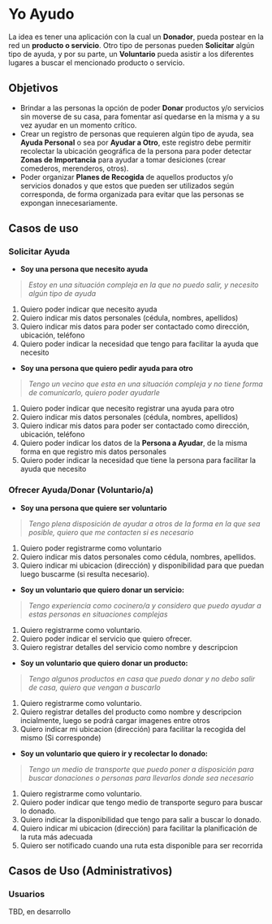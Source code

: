 # Yo Ayudo

La idea es tener una aplicación con la cual un **Donador**, pueda postear en la red un **producto o servicio**. Otro tipo de personas pueden **Solicitar** algún tipo de ayuda, y por su parte, un **Voluntario** pueda asistir a los diferentes lugares a buscar el mencionado producto o servicio.

## Objetivos

 * Brindar a las personas la opción de poder **Donar** productos y/o servicios sin moverse de su casa, para fomentar así quedarse en la misma y a su vez ayudar en un momento crítico.
 * Crear un registro de personas que requieren algún tipo de ayuda, sea **Ayuda Personal** o sea por **Ayudar a Otro**, este registro debe permitir recolectar la ubicación geográfica de la persona para poder detectar **Zonas de Importancia** para ayudar a tomar desiciones (crear comederos, merenderos, otros).
 * Poder organizar **Planes de Recogida** de aquellos productos y/o servicios donados y que estos que pueden ser utilizados según corresponda, de forma organizada para evitar que las personas se expongan innecesariamente.


## Casos de uso

### Solicitar Ayuda

 * **Soy una persona que necesito ayuda**
 > *Estoy en una situación compleja en la que no puedo salir, y necesito algún tipo de ayuda*
   1. Quiero poder indicar que necesito ayuda
   2. Quiero indicar mis datos personales (cédula, nombres, apellidos)
   3. Quiero indicar mis datos para poder ser contactado como dirección, ubicación, teléfono
   4. Quiero poder indicar la necesidad que tengo para facilitar la ayuda que necesito

 * **Soy una persona que quiero pedir ayuda para otro**
 > *Tengo un vecino que esta en una situación compleja y no tiene forma de comunicarlo, quiero poder ayudarle*
   1. Quiero poder indicar que necesito registrar una ayuda para otro
   2. Quiero indicar mis datos personales (cédula, nombres, apellidos)
   3. Quiero indicar mis datos para poder ser contactado como dirección, ubicación, teléfono
   4. Quiero poder indicar los datos de la **Persona a Ayudar**, de la misma forma en que registro mis datos personales
   5. Quiero poder indicar la necesidad que tiene la persona para facilitar la ayuda que necesito

### Ofrecer Ayuda/Donar (Voluntario/a)
 * **Soy una persona que quiere ser voluntario**
 > *Tengo plena disposición de ayudar a otros de la forma en la que sea posible, quiero que me contacten si es necesario*
   1. Quiero poder registrarme como voluntario
   2. Quiero indicar mis datos personales como cédula, nombres, apellidos.
   3. Quiero indicar mi ubicacion (dirección) y disponibilidad para que puedan luego buscarme (si resulta necesario).

 * **Soy un voluntario que quiero donar un servicio:**
 > *Tengo experiencia como cocinero/a y considero que puedo ayudar a estas personas en situaciones complejas*
   1. Quiero registrarme como voluntario.
   3. Quiero poder indicar el servicio que quiero ofrecer.
   4. Quiero registrar detalles del servicio como nombre y descripcion

 * **Soy un voluntario que quiero donar un producto:**
 > *Tengo algunos productos en casa que puedo donar y no debo salir de casa, quiero que vengan a buscarlo*
   1. Quiero registrarme como voluntario.
   2. Quiero registrar detalles del producto como nombre y descripcion incialmente, luego se podrá cargar imagenes entre otros
   3. Quiero indicar mi ubicacion (dirección) para facilitar la recogida del mismo (Si corresponde)

 * **Soy un voluntario que quiero ir y recolectar lo donado:**
 > *Tengo un medio de transporte que puedo poner a disposición para buscar donaciones o personas para llevarlos donde sea necesario*
   1. Quiero registrarme como voluntario.
   2. Quiero poder indicar que tengo medio de transporte seguro para buscar lo donado.
   3. Quiero indicar la disponibilidad que tengo para salir a buscar lo donado.
   4. Quiero indicar mi ubicacion (dirección) para facilitar la planificación de la ruta más adecuada
   5. Quiero ser notificado cuando una ruta esta disponible para ser recorrida

## Casos de Uso (Administrativos)

### Usuarios
 TBD, en desarrollo
